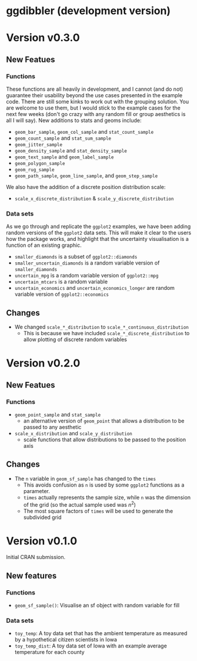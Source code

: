 # ggdibbler (development version)

# Version v0.3.0

## New Featues
### Functions
These functions are all heavily in development, and I cannot (and do not) guarantee their usability beyond the use cases presented in the example code. 
There are still some kinks to work out with the grouping solution. 
You are welcome to use them, but I would stick to the example cases for the next few weeks (don't go crazy with any random fill or group aesthetics is all I will say).
New additions to stats and geoms include:

- `geom_bar_sample`, `geom_col_sample` and `stat_count_sample`
- `geom_count_sample` and `stat_sum_sample`
- `geom_jitter_sample`
- `geom_density_sample` and `stat_density_sample`
- `geom_text_sample` and `geom_label_sample`
- `geom_polygon_sample`
- `geom_rug_sample`
- `geom_path_sample`, `geom_line_sample`, and `geom_step_sample`

We also have the addition of a discrete position distribution scale:

- `scale_x_discrete_distribution` & `scale_y_discrete_distribution`

### Data sets
As we go through and replicate the `ggplot2` examples, we have been adding random versions of the `ggplot2` data sets. 
This will make it clear to the users how the package works, and highlight that the uncertainty visualisation is a 
function of an existing graphic.

- `smaller_diamonds` is a subset of  `ggplot2::diamonds`
- `smaller_uncertain_diamonds` is a random variable version of  `smaller_diamonds`
- `uncertain_mpg` is a random variable version of `ggplot2::mpg`
- `uncertain_mtcars` is a random variable
- `uncertain_economics` and `uncertain_economics_longer` are random variable version of `ggplot2::economics`

## Changes
- We changed `scale_*_distribution` to `scale_*_continuous_distribution`
    - This is because we have included `scale_*_discrete_distribution`  to allow plotting of discrete random variables

# Version v0.2.0

## New Featues
### Functions
- `geom_point_sample` and `stat_sample`
  - an alternative version of `geom_point` that allows a distribution to be passed to any aesthetic
- `scale_x_distribution` and `scale_y_distribution`
  - scale functions that allow distributions to be passed to the position axis

## Changes
- The `n` variable in `geom_sf_sample` has changed to the `times` 
  - This avoids confusion as `n` is used by some `ggplot2` functions as a parameter.
  - `times` actually represents the sample size, while `n` was the dimension of the grid (so the actual sample used was $n^2$)
  - The most square factors of `times` will be used to generate the subdivided grid

# Version v0.1.0

Initial CRAN submission.

## New features
### Functions

- `geom_sf_sample()`: Visualise an sf object with random variable for fill

### Data sets

- `toy_temp`: A toy data set that has the ambient temperature as measured by a hypothetical citizen scientists in Iowa
- `toy_temp_dist`: A toy data set of Iowa with an example average temperature for each county

